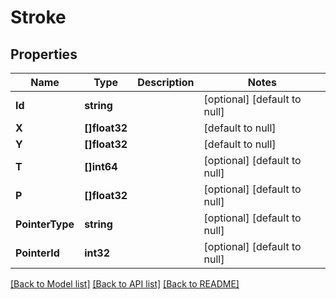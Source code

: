 # Stroke

## Properties
Name | Type | Description | Notes
------------ | ------------- | ------------- | -------------
**Id** | **string** |  | [optional] [default to null]
**X** | **[]float32** |  | [default to null]
**Y** | **[]float32** |  | [default to null]
**T** | **[]int64** |  | [optional] [default to null]
**P** | **[]float32** |  | [optional] [default to null]
**PointerType** | **string** |  | [optional] [default to null]
**PointerId** | **int32** |  | [optional] [default to null]

[[Back to Model list]](../README.md#documentation-for-models) [[Back to API list]](../README.md#documentation-for-api-endpoints) [[Back to README]](../README.md)

